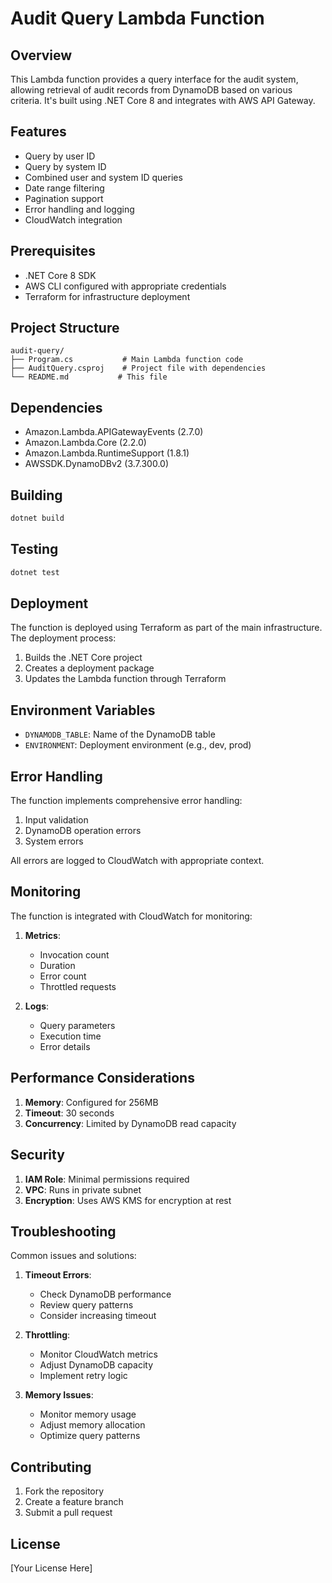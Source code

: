# Audit Query Lambda Function

## Overview

This Lambda function provides a query interface for the audit system, allowing retrieval of audit records from DynamoDB based on various criteria. It's built using .NET Core 8 and integrates with AWS API Gateway.

## Features

- Query by user ID
- Query by system ID
- Combined user and system ID queries
- Date range filtering
- Pagination support
- Error handling and logging
- CloudWatch integration

## Prerequisites

- .NET Core 8 SDK
- AWS CLI configured with appropriate credentials
- Terraform for infrastructure deployment

## Project Structure

```
audit-query/
├── Program.cs           # Main Lambda function code
├── AuditQuery.csproj    # Project file with dependencies
└── README.md           # This file
```

## Dependencies

- Amazon.Lambda.APIGatewayEvents (2.7.0)
- Amazon.Lambda.Core (2.2.0)
- Amazon.Lambda.RuntimeSupport (1.8.1)
- AWSSDK.DynamoDBv2 (3.7.300.0)

## Building

```powershell
dotnet build
```

## Testing

```powershell
dotnet test
```

## Deployment

The function is deployed using Terraform as part of the main infrastructure. The deployment process:

1. Builds the .NET Core project
2. Creates a deployment package
3. Updates the Lambda function through Terraform

## Environment Variables

- `DYNAMODB_TABLE`: Name of the DynamoDB table
- `ENVIRONMENT`: Deployment environment (e.g., dev, prod)

## Error Handling

The function implements comprehensive error handling:

1. Input validation
2. DynamoDB operation errors
3. System errors

All errors are logged to CloudWatch with appropriate context.

## Monitoring

The function is integrated with CloudWatch for monitoring:

1. **Metrics**:
   - Invocation count
   - Duration
   - Error count
   - Throttled requests

2. **Logs**:
   - Query parameters
   - Execution time
   - Error details

## Performance Considerations

1. **Memory**: Configured for 256MB
2. **Timeout**: 30 seconds
3. **Concurrency**: Limited by DynamoDB read capacity

## Security

1. **IAM Role**: Minimal permissions required
2. **VPC**: Runs in private subnet
3. **Encryption**: Uses AWS KMS for encryption at rest

## Troubleshooting

Common issues and solutions:

1. **Timeout Errors**:
   - Check DynamoDB performance
   - Review query patterns
   - Consider increasing timeout

2. **Throttling**:
   - Monitor CloudWatch metrics
   - Adjust DynamoDB capacity
   - Implement retry logic

3. **Memory Issues**:
   - Monitor memory usage
   - Adjust memory allocation
   - Optimize query patterns

## Contributing

1. Fork the repository
2. Create a feature branch
3. Submit a pull request

## License

[Your License Here] 